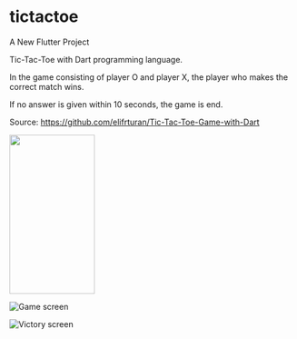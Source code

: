 # tictactoe

A New Flutter Project

Tic-Tac-Toe with Dart programming language. 

In the game consisting of player O and player X, the player who makes the correct match wins. 

If no answer is given within 10 seconds, the game is end.

Source: https://github.com/elifrturan/Tic-Tac-Toe-Game-with-Dart

<img src="https://github.com/thanhctag1999/tictactoe/assets/71964825/16c7d496-a948-4575-9520-7b386c5b8954" width="150" height="280">

![Game screen](https://github.com/thanhctag1999/tictactoe/assets/71964825/16cb437a-6e86-48dd-89d6-b0e35a3e663d)

![Victory screen](https://github.com/thanhctag1999/tictactoe/assets/71964825/eeb668f7-cbff-4157-ab43-26ad99830e23)
